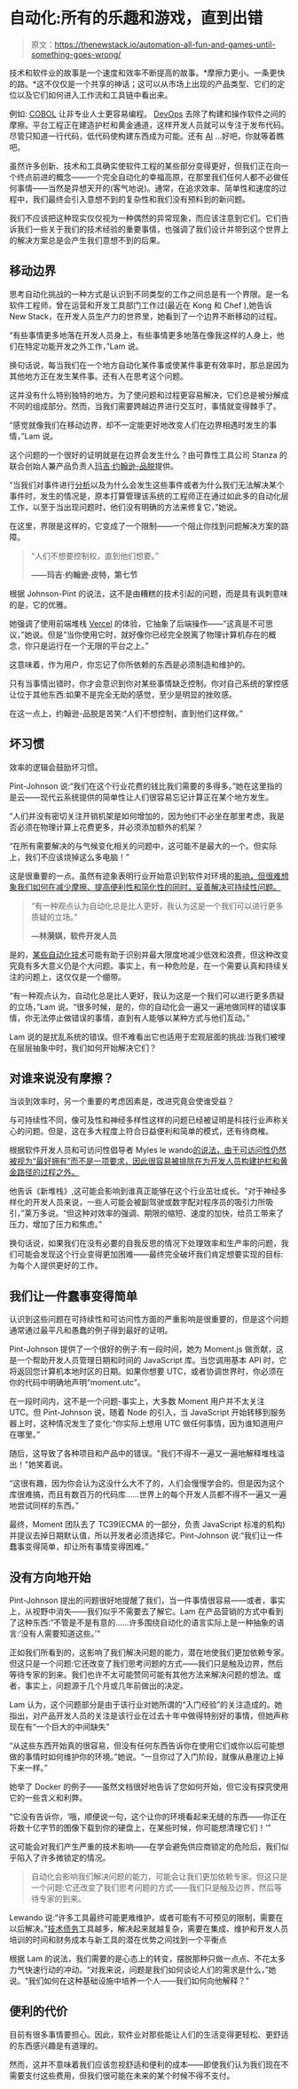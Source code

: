 # 自动化:所有的乐趣和游戏，直到出错

> 原文：<https://thenewstack.io/automation-all-fun-and-games-until-something-goes-wrong/>

技术和软件业的故事是一个速度和效率不断提高的故事。*摩擦力更小。一条更快的路。*这不仅仅是一个共享的神话；这可以从市场上出现的产品类型、它们的定位以及它们如何进入工作流和工具链中看出来。

例如: [COBOL](https://thenewstack.io/u-s-unemployment-surge-highlights-dire-need-for-cobol-skills/) 让非专业人士更容易编程。 [DevOps](https://thenewstack.io/the-what-why-and-how-of-devops/) 去除了构建和操作软件之间的摩擦。平台工程正在建造护栏和黄金通道，这样开发人员就可以专注于发布代码。尽管只知道一行代码，低代码使构建东西成为可能。还有 [AI](https://thenewstack.io/data-analytics-and-ai-what-will-happen-in-2023/) …好吧，你就等着瞧吧。

虽然许多创新、技术和工具确实使软件工程的某些部分变得更好，但我们正在向一个终点前进的概念——一个完全自动化的幸福高原，在那里我们任何人都不必做任何事情——当然是异想天开的(客气地说)。通常，在追求效率、简单性和速度的过程中，我们最终会引入意想不到的复杂性和我们没有预料到的新问题。

我们不应该把这种现实仅仅视为一种偶然的异常现象，而应该注意到它们。它们告诉我们一些关于我们的技术经验的重要事情，也强调了我们设计并带到这个世界上的解决方案总是会产生我们意想不到的后果。

## 移动边界

思考自动化挑战的一种方式是认识到不同类型的工作之间总是有一个界限。是一名软件工程师，曾在运营和开发工具部门工作过(最近在 Kong 和 Chef ),她告诉 New Stack，在开发人员生产力的世界里，她看到了一个边界不断移动的过程。

“有些事情更多地落在开发人员身上，有些事情更多地落在像我这样的人身上，他们在特定功能开发之外工作，”Lam 说。

换句话说，每当我们在一个地方自动化某件事或使某件事更有效率时，那总是因为其他地方正在发生某件事。还有人在思考这个问题。

这并没有什么特别独特的地方。为了使问题和过程更容易解决，它们总是被分解成不同的组成部分。然而，当我们需要跨越边界进行交互时，事情就变得棘手了。

“感觉就像我们在移动边界，却不一定能更好地改变人们在边界相遇时发生的事情，”Lam 说。

这个问题的一个很好的证明就是在边界会发生什么？由可靠性工具公司 Stanza 的联合创始人兼产品负责人[玛吉·约翰逊-品脱](https://www.linkedin.com/in/maggie-johnson-pint-a1934023/)提供。

“当我们对事件进行[分析](https://thenewstack.io/top-12-best-practices-for-better-incident-management-postmortems/)以及为什么会发生这些事件或者为什么我们无法解决某个事件时，发生的情况是，原本打算管理该系统的工程师正在通过如此多的自动化层工作，以至于当出现问题时，他们没有明确的方法来修复它，”她说。

在这里，界限是这样的，它变成了一个限制——一个阻止你找到问题解决方案的路障。

> “人们不想要控制权，直到他们想要。”
> 
> **——玛吉·约翰逊·皮特，第七节**

根据 Johnson-Pint 的说法，这不是由糟糕的技术引起的问题，而是具有讽刺意味的是，它的优雅。

她强调了使用前端堆栈 [Vercel](https://thenewstack.io/vercels-frontend-and-the-rise-of-the-hybrid-developer/) 的体验，它抽象了后端操作——“这真是不可思议，”她说。但是“当你使用它时，就好像你已经完全脱离了物理计算机存在的概念，你只是运行在一个无限的平台之上。”

这意味着，作为用户，你忘记了你所依赖的东西是必须制造和维护的。

只有当事情出错时，你才会意识到你对某些事情缺乏控制。你对自己系统的掌控感让位于其他东西:如果不是完全无助的感觉，至少是明显的挫败感。

在这一点上，约翰逊-品脱是苦笑:“人们不想控制，直到他们这样做。”

## 坏习惯

效率的逻辑会鼓励坏习惯。

Pint-Johnson 说:“我们在这个行业花费的钱比我们需要的多得多。”她在这里指的是云——现代云系统提供的简单性让人们很容易忘记计算正在某个地方发生。

“人们并没有密切关注开销机架是如何增加的，因为他们不必坐在那里考虑，我是否必须在物理计算上花费更多，并必须添加额外的机架？

“在所有需要解决的与气候变化相关的问题中，这可能不是最大的一个。但实际上，我们不应该烧掉这么多电脑！”

这是很重要的一点。虽然有迹象表明行业开始意识到软件对环境的[影响，但很难想象我们如何在减少摩擦、提高便利性和简化性的同时，妥善解决可持续性问题。](https://thenewstack.io/cloud-lessons-to-help-developers-improve-esg-impact/)

> “有一种观点认为自动化总是比人更好，我认为这是一个我们可以进行更多质疑的立场。”
> 
> **—林漪娸，软件开发人员**

是的，[某些自动化技术](https://thenewstack.io/what-is-cloud-automation-and-how-does-it-benefit-it-teams/)可能有助于识别并最大限度地减少低效和浪费，但这种改变究竟有多大意义仍是个大问题。事实上，有一种危险是，在一个需要认真和持续关注的问题上，这仅仅是一个绷带。

“有一种观点认为，自动化总是比人更好，我认为这是一个我们可以进行更多质疑的立场，”Lam 说。“很多时候，是的，你的自动化会一遍又一遍地做同样的错误事情，你无法停止做错误的事情，直到有人能够以某种方式与他们互动。”

Lam 说的是扰乱系统的错误。但不难看出它也适用于宏观层面的挑战:当我们被埋在层层抽象中时，我们如何开始解决它们？

## 对谁来说没有摩擦？

当谈到效率时，另一个重要的考虑因素是，改进究竟会使谁受益？

与可持续性不同，像可及性和神经多样性这样的问题已经被证明是科技行业声称关心的问题。但是，这在多大程度上符合日益便利和简单的模式，还有待商榷。

根据软件开发人员和可访问性倡导者 Myles le wando[的说法，由于可访问性仍然被视为“最好拥有”而不是一项要求，因此很容易被排除在为开发人员构建护栏和黄金路径的过程之外。](https://www.linkedin.com/in/codemacabre/)

他告诉《新堆栈》,这可能会影响到谁真正能够在这个行业茁壮成长。“对于神经多样化的开发人员来说，一些人可能会被副驾驶或数字配对程序员的吸引力所吸引，”莱万多说。“但这种对效率的强调、期限的缩短、速度的加快，给员工带来了压力，增加了压力和焦虑。”

换句话说，如果我们在没有必要的自我反思的情况下处理效率和生产率的问题，我们可能会发现这个行业变得更加困难——最终完全破坏我们肯定想要实现的目标:为每个人提供更好的工作。

## 我们让一件蠢事变得简单

认识到这些问题在可持续性和可访问性方面的严重影响是很重要的，但是这个问题通常通过最平凡和愚蠢的例子得到最好的证明。

Pint-Johnson 提供了一个很好的例子:有一段时间，她为 Moment.js 做贡献，这是一个帮助开发人员管理日期和时间的 JavaScript 库。当您调用基本 API 时，它将返回您计算机本地时区的日期。如果你想要 UTC，或者协调世界时，你必须在你的代码中明确地声明“moment.utc”。

在一段时间内，这不是一个问题-事实上，大多数 Moment 用户并不太关注 UTC。但 Pint-Johnson 说，随着 Node 的引入，当 JavaScript 开始转移到服务器上时，这种情况发生了变化:“你实际上想用 UTC 做任何事情，因为谁知道用户在哪里。”

随后，这导致了各种项目和产品中的错误。"我们不得不一遍又一遍地解释堆栈溢出！"她笑着说。

“这很有趣，因为你会认为这没什么大不了的，人们会慢慢学会的。但是因为这个库很难搞，而且有数百万的代码库……世界上的每个开发人员都不得不一遍又一遍地尝试同样的东西。”

最终，Moment 团队去了 TC39(ECMA 的一部分，负责 JavaScript 标准的机构)并提议去掉日期默认值，所以开发者必须选择它。Pint-Johnson 说:“我们让一件蠢事变得简单，却让所有事情变得困难。”

## 没有方向地开始

Pint-Johnson 提出的问题很好地提醒了我们，当一件事情很容易——或者，事实上，从视野中消失——我们似乎不需要去了解它。Lam 在产品营销的方式中看到了这种东西:“不管是不是有意的……许多围绕自动化的语言实际上是一种抽象的语言:‘没有人需要知道这些。’"

正如我们所看到的，这影响了我们解决问题的能力，潜在地使我们更加依赖专家。但这只是一个问题:它还改变了我们思考问题的方式——我们只是触及边界，然后等待专家的到来。我们也许不太可能赞同可能有其他方法来解决问题的想法。或者，事实上，问题源于几个月或几年前做出的决定。

Lam 认为，这个问题部分是由于该行业对她所谓的“入门经验”的关注造成的。她指出，对产品开发人员的关注是该行业在过去十年中做得特别好的事情，但她声称现在有“一个巨大的中间缺失”

“从这些东西开始真的很容易，但没有任何东西告诉你在使用它们或你以后可能想做的事情时如何维护你的环境。”她说。“一旦你过了入门阶段，就像从悬崖边上掉下来一样。”

她举了 Docker 的例子——虽然文档很好地告诉了您如何开始，但它没有探究使用它的一些含义和利弊。

“它没有告诉你，‘哦，顺便说一句，这个让你的环境看起来无缝的东西——你正在将数十亿字节的图像下载到你的硬盘上，在某些时候，你可能想清理它们！’"

这可能会对我们产生严重的技术影响——在学会避免供应商锁定的危险后，我们似乎陷入了许多微锁定的情况。

> 自动化会影响我们解决问题的能力，可能会让我们更加依赖专家。但这只是一个问题:它还改变了我们思考问题的方式——我们只是触及边界，然后等待专家的到来。

Lewando 说:“许多工具最终可能更难维护，或者可能有不可预见的限制，需要在以后解决。”[技术债务](https://thenewstack.io/3-sources-of-tech-debt-and-how-to-manage-it/)工具越多，解决起来就越复杂，需要在集成、维护和开发人员培训的时间和财务成本与新工具的潜在优势之间找到一个平衡点

根据 Lam 的说法，我们需要的是心态上的转变，摆脱那种只做一点点、不花太多力气快速行动的冲动。“对我来说，问题是我们如何谈论人们的需求是什么，”她说。“我们如何在这种基础设施中培养一个人——我们如何向他解释？”

## 便利的代价

目前有很多事情要担心。因此，软件业对那些能让人们的生活变得更轻松、更舒适的东西感兴趣是有道理的。

然而，这并不意味着我们应该忽视舒适和便利的成本——即使我们认为我们现在不需要支付这些费用，但我们很可能在未来的某个时候不得不支付。

<svg xmlns:xlink="http://www.w3.org/1999/xlink" viewBox="0 0 68 31" version="1.1"><title>Group</title> <desc>Created with Sketch.</desc></svg>
